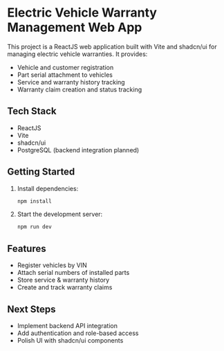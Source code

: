 # Electric Vehicle Warranty Management Web App

This project is a ReactJS web application built with Vite and shadcn/ui for managing electric vehicle warranties. It provides:

- Vehicle and customer registration
- Part serial attachment to vehicles
- Service and warranty history tracking
- Warranty claim creation and status tracking

## Tech Stack
- ReactJS
- Vite
- shadcn/ui
- PostgreSQL (backend integration planned)

## Getting Started
1. Install dependencies:
   ```powershell
   npm install
   ```
2. Start the development server:
   ```powershell
   npm run dev
   ```

## Features
- Register vehicles by VIN
- Attach serial numbers of installed parts
- Store service & warranty history
- Create and track warranty claims

## Next Steps
- Implement backend API integration
- Add authentication and role-based access
- Polish UI with shadcn/ui components
